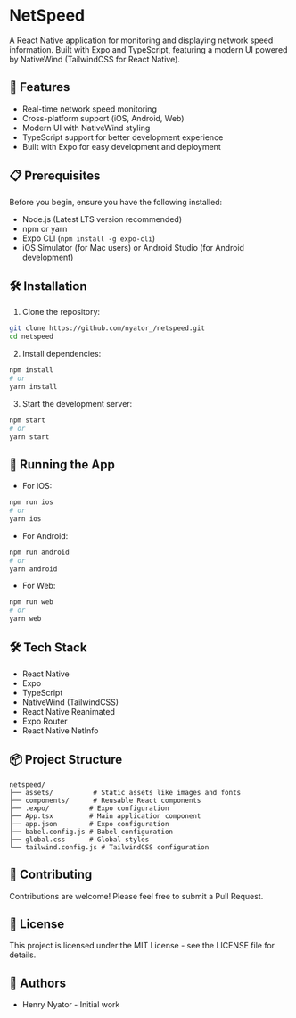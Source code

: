 # NetSpeed

A React Native application for monitoring and displaying network speed information. Built with Expo and TypeScript, featuring a modern UI powered by NativeWind (TailwindCSS for React Native).

## 🚀 Features

- Real-time network speed monitoring
- Cross-platform support (iOS, Android, Web)
- Modern UI with NativeWind styling
- TypeScript support for better development experience
- Built with Expo for easy development and deployment

## 📋 Prerequisites

Before you begin, ensure you have the following installed:
- Node.js (Latest LTS version recommended)
- npm or yarn
- Expo CLI (`npm install -g expo-cli`)
- iOS Simulator (for Mac users) or Android Studio (for Android development)

## 🛠️ Installation

1. Clone the repository:
```bash
git clone https://github.com/nyator_/netspeed.git
cd netspeed
```

2. Install dependencies:
```bash
npm install
# or
yarn install
```

3. Start the development server:
```bash
npm start
# or
yarn start
```

## 📱 Running the App

- For iOS:
```bash
npm run ios
# or
yarn ios
```

- For Android:
```bash
npm run android
# or
yarn android
```

- For Web:
```bash
npm run web
# or
yarn web
```

## 🛠️ Tech Stack

- React Native
- Expo
- TypeScript
- NativeWind (TailwindCSS)
- React Native Reanimated
- Expo Router
- React Native NetInfo

## 📦 Project Structure

```
netspeed/
├── assets/          # Static assets like images and fonts
├── components/      # Reusable React components
├── .expo/          # Expo configuration
├── App.tsx         # Main application component
├── app.json        # Expo configuration
├── babel.config.js # Babel configuration
├── global.css      # Global styles
└── tailwind.config.js # TailwindCSS configuration
```

## 🤝 Contributing

Contributions are welcome! Please feel free to submit a Pull Request.

## 📝 License

This project is licensed under the MIT License - see the LICENSE file for details.

## 👥 Authors

- Henry Nyator - Initial work